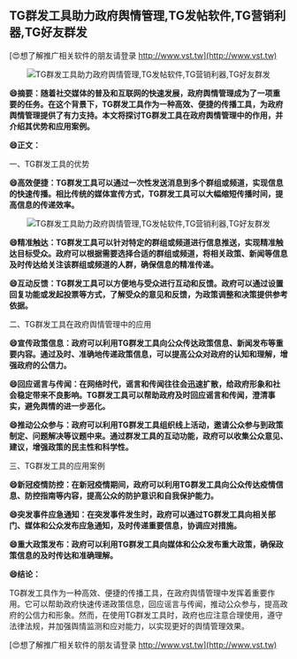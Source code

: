 ## **TG群发工具助力政府舆情管理,TG发帖软件,TG营销利器,TG好友群发**

[😍想了解推广相关软件的朋友请登录 http://www.vst.tw](http://www.vst.tw)

 <center><img src="https://vst.tw/MP4/tuiguang/png/7.png" alt="TG群发工具助力政府舆情管理,TG发帖软件,TG营销利器,TG好友群发"></center>

**😄摘要：随着社交媒体的普及和互联网的快速发展，政府舆情管理成为了一项重要的任务。在这个背景下，TG群发工具作为一种高效、便捷的传播工具，为政府舆情管理提供了有力支持。本文将探讨TG群发工具在政府舆情管理中的作用，并介绍其优势和应用案例。**

**😄正文：**

一、TG群发工具的优势

**😄高效便捷：TG群发工具可以通过一次性发送消息到多个群组或频道，实现信息的快速传播。相比传统的媒体宣传方式，TG群发工具可以大幅缩短传播时间，提高信息的传递效率。**

 <center><img src="https://vst.tw/MP4/tuiguang/png/5.png" alt="TG群发工具助力政府舆情管理,TG发帖软件,TG营销利器,TG好友群发"></center>

**😄精准触达：TG群发工具可以针对特定的群组或频道进行信息推送，实现精准触达目标受众。政府可以根据需要选择合适的群组或频道，将相关政策、新闻等信息及时传达给关注该群组或频道的人群，确保信息的精准传递。**

**😄互动反馈：TG群发工具可以方便地与受众进行互动和反馈。政府可以通过设置回复功能或发起投票等方式，了解受众的意见和反馈，为政策调整和决策提供参考依据。**

二、TG群发工具在政府舆情管理中的应用

**😄宣传政策信息：政府可以利用TG群发工具向公众传达政策信息、新闻发布等重要内容。通过及时、准确地传递政策信息，可以提高公众对政府的认知和理解，增强政府的公信力。**

**😄回应谣言与传闻：在网络时代，谣言和传闻往往会迅速扩散，给政府形象和社会稳定带来不良影响。TG群发工具可以帮助政府及时回应谣言和传闻，澄清事实，避免舆情的进一步恶化。**

**😄推动公众参与：政府可以利用TG群发工具组织线上活动，邀请公众参与到政策制定、问题解决等议题中来。通过群发工具的互动功能，政府可以收集公众意见、建议，增强政策的民主性和科学性。**

三、TG群发工具的应用案例

**😄新冠疫情防控：在新冠疫情期间，政府可以利用TG群发工具向公众传达疫情信息、防控指南等内容，提高公众的防护意识和自我保护能力。**

**😄突发事件应急通知：在突发事件发生时，政府可以通过TG群发工具向相关部门、媒体和公众发布应急通知，及时传递重要信息，协调应对措施。**

**😄重大政策发布：政府可以利用TG群发工具向媒体和公众发布重大政策，确保政策信息的及时传达和准确理解。**

**😄结论：**

TG群发工具作为一种高效、便捷的传播工具，在政府舆情管理中发挥着重要作用。它可以帮助政府快速传递政策信息，回应谣言与传闻，推动公众参与，提高政府的公信力和形象。然而，在使用TG群发工具时，政府也应注意合理使用，遵守法律法规，并加强舆情监测和应对能力，以实现更好的舆情管理效果。

[😍想了解推广相关软件的朋友请登录 http://www.vst.tw](http://www.vst.tw)



